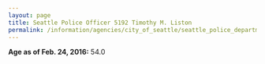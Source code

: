 ```yaml
---
layout: page
title: Seattle Police Officer 5192 Timothy M. Liston
permalink: /information/agencies/city_of_seattle/seattle_police_department/copbook/5192/
---
```


**Age as of Feb. 24, 2016:** 54.0
